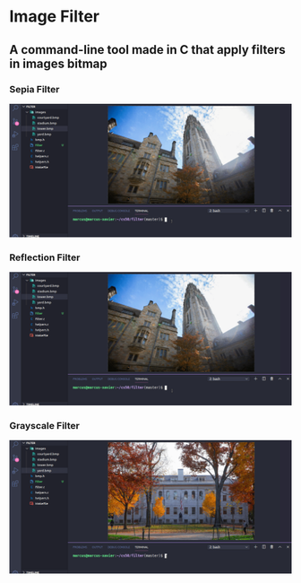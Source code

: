 # Image Filter

## A command-line tool made in C that apply filters in images bitmap

### Sepia Filter
![](images/gif/Sepia.gif)

### Reflection Filter
![](images/gif/Reflection.gif)

### Grayscale Filter
![](images/gif/Grayscale.gif)